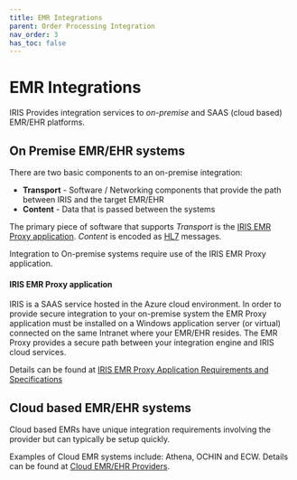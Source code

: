```yaml
---
title: EMR Integrations
parent: Order Processing Integration
nav_order: 3
has_toc: false
---
```


# EMR Integrations

IRIS Provides integration services to *on-premise* and SAAS (cloud based) EMR/EHR platforms. 

## On Premise EMR/EHR systems
There are two basic components to an on-premise integration: 
- **Transport** - Software / Networking components that provide the path between IRIS and the target EMR/EHR
- **Content** - Data that is passed between the systems

The primary piece of software that supports *Transport* is the [IRIS EMR Proxy application](/integration/IRISEMRProxy/).
*Content* is encoded as [HL7](/integration/hl7messages/) messages.

Integration to On-premise systems require use of the IRIS EMR Proxy application.  


#### IRIS EMR Proxy application
IRIS is a SAAS service hosted in the Azure cloud environment.  In order to provide secure integration to your on-premise system the EMR Proxy application must be installed on a Windows application server (or virtual) connected on the same Intranet where your EMR/EHR resides. The EMR Proxy provides a secure path between your integration engine and IRIS cloud services.

Details can be found at [IRIS EMR Proxy Application Requirements and Specifications](/integration/EMRProxyReqAndSpecs/)


## Cloud based EMR/EHR systems
Cloud based EMRs have unique integration requirements involving the provider but can typically be setup quickly. 

Examples of Cloud EMR systems include: Athena, OCHIN and ECW.  Details can be found at [Cloud EMR/EHR Providers](/integration/IRISEMRCloudProviders/).


 




